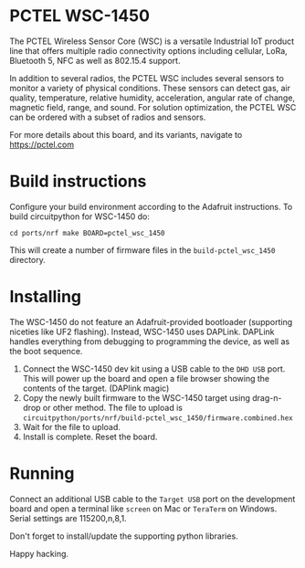 # PCTEL WSC-1450

The PCTEL Wireless Sensor Core (WSC) is a versatile Industrial IoT product line
that offers multiple radio connectivity options including cellular, LoRa,
Bluetooth 5, NFC as well as 802.15.4 support.

In addition to several radios, the PCTEL WSC includes several sensors to
monitor a variety of physical conditions. These sensors can detect gas, air
quality, temperature, relative humidity, acceleration, angular rate of change,
magnetic field, range, and sound. For solution optimization, the PCTEL WSC can
be ordered with a subset of radios and sensors.

For more details about this board, and its variants, navigate to
https://pctel.com

# Build instructions

Configure your build environment according to the Adafruit instructions. To
build circuitpython for WSC-1450 do:

    cd ports/nrf make BOARD=pctel_wsc_1450

This will create a number of firmware files in the `build-pctel_wsc_1450`
directory.


# Installing

The WSC-1450 do not feature an Adafruit-provided bootloader (supporting
niceties like UF2 flashing). Instead, WSC-1450 uses DAPLink. DAPLink handles
everything from debugging to programming the device, as well as the boot
sequence.

1. Connect the WSC-1450 dev kit using a USB cable to the `DHD USB` port. This
   will power up the board and open a file browser showing the contents of the
target. (DAPlink magic)
2. Copy the newly built firmware to the WSC-1450 target using drag-n-drop or
   other method. The file to upload is
`circuitpython/ports/nrf/build-pctel_wsc_1450/firmware.combined.hex`
3. Wait for the file to upload.
4. Install is complete. Reset the board.

# Running

Connect an additional USB cable to the `Target USB` port on the development
board and open a terminal like `screen` on Mac or `TeraTerm` on Windows. Serial
settings are 115200,n,8,1.

Don't forget to install/update the supporting python libraries.

Happy hacking.
